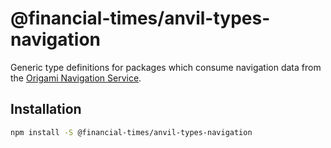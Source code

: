 # @financial-times/anvil-types-navigation

Generic type definitions for packages which consume navigation data from the [Origami Navigation Service](https://www.ft.com/__origami/service/navigation/v2).

## Installation

```sh
npm install -S @financial-times/anvil-types-navigation
```
